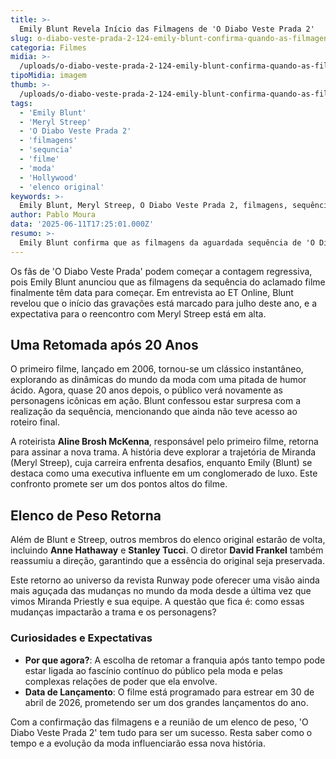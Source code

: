 ```yaml
---
title: >-
  Emily Blunt Revela Início das Filmagens de 'O Diabo Veste Prada 2'
slug: o-diabo-veste-prada-2-124-emily-blunt-confirma-quando-as-filmagens-vao-comecar
categoria: Filmes
midia: >-
  /uploads/o-diabo-veste-prada-2-124-emily-blunt-confirma-quando-as-filmagens-vao-comecar-thumb.jpg
tipoMidia: imagem
thumb: >-
  /uploads/o-diabo-veste-prada-2-124-emily-blunt-confirma-quando-as-filmagens-vao-comecar-thumb.jpg
tags:
  - 'Emily Blunt'
  - 'Meryl Streep'
  - 'O Diabo Veste Prada 2'
  - 'filmagens'
  - 'sequncia'
  - 'filme'
  - 'moda'
  - 'Hollywood'
  - 'elenco original'
keywords: >-
  Emily Blunt, Meryl Streep, O Diabo Veste Prada 2, filmagens, sequência, filme, moda, Hollywood, elenco original
author: Pablo Moura
data: '2025-06-11T17:25:01.000Z'
resumo: >-
  Emily Blunt confirma que as filmagens da aguardada sequência de 'O Diabo Veste Prada' começam em julho. A atriz estará ao lado de Meryl Streep, revivendo seus icônicos personagens quase duas décadas depois.
---
```


Os fãs de 'O Diabo Veste Prada' podem começar a contagem regressiva, pois Emily Blunt anunciou que as filmagens da sequência do aclamado filme finalmente têm data para começar. Em entrevista ao ET Online, Blunt revelou que o início das gravações está marcado para julho deste ano, e a expectativa para o reencontro com Meryl Streep está em alta. 

## Uma Retomada após 20 Anos

O primeiro filme, lançado em 2006, tornou-se um clássico instantâneo, explorando as dinâmicas do mundo da moda com uma pitada de humor ácido. Agora, quase 20 anos depois, o público verá novamente as personagens icônicas em ação. Blunt confessou estar surpresa com a realização da sequência, mencionando que ainda não teve acesso ao roteiro final.

A roteirista **Aline Brosh McKenna**, responsável pelo primeiro filme, retorna para assinar a nova trama. A história deve explorar a trajetória de Miranda (Meryl Streep), cuja carreira enfrenta desafios, enquanto Emily (Blunt) se destaca como uma executiva influente em um conglomerado de luxo. Este confronto promete ser um dos pontos altos do filme.

## Elenco de Peso Retorna

Além de Blunt e Streep, outros membros do elenco original estarão de volta, incluindo **Anne Hathaway** e **Stanley Tucci**. O diretor **David Frankel** também reassumiu a direção, garantindo que a essência do original seja preservada.

Este retorno ao universo da revista Runway pode oferecer uma visão ainda mais aguçada das mudanças no mundo da moda desde a última vez que vimos Miranda Priestly e sua equipe. A questão que fica é: como essas mudanças impactarão a trama e os personagens?

### Curiosidades e Expectativas

- **Por que agora?**: A escolha de retomar a franquia após tanto tempo pode estar ligada ao fascínio contínuo do público pela moda e pelas complexas relações de poder que ela envolve.
- **Data de Lançamento**: O filme está programado para estrear em 30 de abril de 2026, prometendo ser um dos grandes lançamentos do ano.

Com a confirmação das filmagens e a reunião de um elenco de peso, 'O Diabo Veste Prada 2' tem tudo para ser um sucesso. Resta saber como o tempo e a evolução da moda influenciarão essa nova história.
